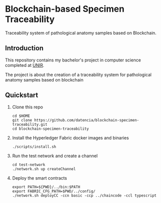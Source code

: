 # Blockchain-based Specimen Traceability

Traceability system of pathological anatomy samples based on Blockchain.

## Introduction

This repository contains my bachelor's project in computer science completed at [UNIR](https://www.unir.net/).

The project is about the creation of a traceability system for pathological anatomy samples based on blockchain

## Quickstart

1. Clone this repo

    ```shell
    cd $HOME
    git clone https://github.com/datencia/blockchain-specimen-traceability.git
    cd blockchain-specimen-traceability
    ```

1. Install the Hyperledger Fabric docker images and binaries

    ```shell
    ./scripts/install.sh
    ```

1. Run the test network and create a channel

    ```shell
    cd test-network
    ./network.sh up createChannel
    ```

1. Deploy the smart contracts

    ```shell
    export PATH=${PWD}/../bin:$PATH
    export FABRIC_CFG_PATH=$PWD/../config/
    ./network.sh deployCC -ccn basic -ccp ../chaincode -ccl typescript
    ```

